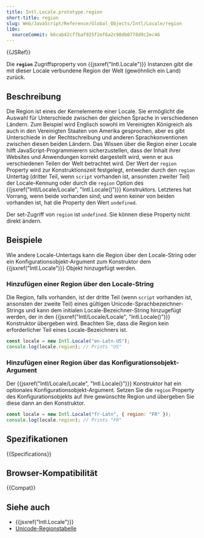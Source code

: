 ```yaml
---
title: Intl.Locale.prototype.region
short-title: region
slug: Web/JavaScript/Reference/Global_Objects/Intl/Locale/region
l10n:
  sourceCommit: b6cab42cf7baf925f2ef6a2c98db0778d9c2ec46
---
```


{{JSRef}}

Die **`region`** Zugriffsproperty von {{jsxref("Intl.Locale")}} Instanzen gibt die mit dieser Locale verbundene Region der Welt (gewöhnlich ein Land) zurück.

## Beschreibung

Die Region ist eines der Kernelemente einer Locale. Sie ermöglicht die Auswahl für Unterschiede zwischen der gleichen Sprache in verschiedenen Ländern. Zum Beispiel wird Englisch sowohl im Vereinigten Königreich als auch in den Vereinigten Staaten von Amerika gesprochen, aber es gibt Unterschiede in der Rechtschreibung und anderen Sprachkonventionen zwischen diesen beiden Ländern. Das Wissen über die Region einer Locale hilft JavaScript-Programmierern sicherzustellen, dass der Inhalt ihrer Websites und Anwendungen korrekt dargestellt wird, wenn er aus verschiedenen Teilen der Welt betrachtet wird. Der Wert der `region` Property wird zur Konstruktionszeit festgelegt, entweder durch den `region` Untertag (dritter Teil, wenn `script` vorhanden ist, ansonsten zweiter Teil) der Locale-Kennung oder durch die `region` Option des {{jsxref("Intl/Locale/Locale", "Intl.Locale()")}} Konstruktors. Letzteres hat Vorrang, wenn beide vorhanden sind; und wenn keiner von beiden vorhanden ist, hat die Property den Wert `undefined`.

Der set-Zugriff von `region` ist `undefined`. Sie können diese Property nicht direkt ändern.

## Beispiele

Wie andere Locale-Untertags kann die Region über den Locale-String oder ein Konfigurationsobjekt-Argument zum Konstruktor dem {{jsxref("Intl.Locale")}} Objekt hinzugefügt werden.

### Hinzufügen einer Region über den Locale-String

Die Region, falls vorhanden, ist der dritte Teil (wenn `script` vorhanden ist, ansonsten der zweite Teil) eines gültigen Unicode-Sprachbezeichner-Strings und kann dem initialen Locale-Bezeichner-String hinzugefügt werden, der in den {{jsxref("Intl/Locale/Locale", "Intl.Locale()")}} Konstruktor übergeben wird. Beachten Sie, dass die Region kein erforderlicher Teil eines Locale-Bezeichners ist.

```js
const locale = new Intl.Locale("en-Latn-US");
console.log(locale.region); // Prints "US"
```

### Hinzufügen einer Region über das Konfigurationsobjekt-Argument

Der {{jsxref("Intl/Locale/Locale", "Intl.Locale()")}} Konstruktor hat ein optionales Konfigurationsobjekt-Argument. Setzen Sie die `region` Property des Konfigurationsobjekts auf Ihre gewünschte Region und übergeben Sie diese dann an den Konstruktor.

```js
const locale = new Intl.Locale("fr-Latn", { region: "FR" });
console.log(locale.region); // Prints "FR"
```

## Spezifikationen

{{Specifications}}

## Browser-Kompatibilität

{{Compat}}

## Siehe auch

- {{jsxref("Intl.Locale")}}
- [Unicode-Regionstabelle](https://unicode-org.github.io/cldr-staging/charts/latest/supplemental/territory_containment_un_m_49.html)
